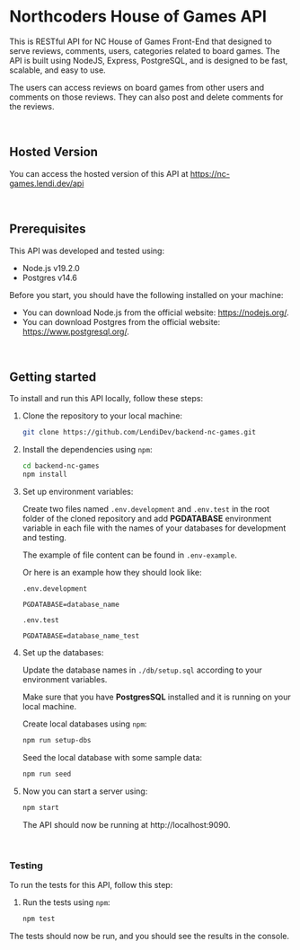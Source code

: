 # Northcoders House of Games API

This is RESTful API for NC House of Games Front-End that designed to serve reviews, comments, users, categories related to board games. The API is built using NodeJS, Express, PostgreSQL, and is designed to be fast, scalable, and easy to use.

The users can access reviews on board games from other users and comments on those reviews. They can also post and delete comments for the reviews.

<br/>

## Hosted Version

You can access the hosted version of this API at https://nc-games.lendi.dev/api

<br/>

## Prerequisites

This API was developed and tested using:

* Node.js v19.2.0
* Postgres v14.6

Before you start, you should have the following installed on your machine:

* You can download Node.js from the official website: https://nodejs.org/.
* You can download Postgres from the official website: https://www.postgresql.org/.

<br/>

## Getting started

To install and run this API locally, follow these steps:

1. Clone the repository to your local machine:

    ```sh
    git clone https://github.com/LendiDev/backend-nc-games.git
    ```

2. Install the dependencies using `npm`:

    ```sh
    cd backend-nc-games
    npm install
    ```

3. Set up environment variables:

   Create two files named `.env.development` and ```.env.test``` in the root folder of the cloned repository and add **PGDATABASE** environment variable in each file with the names of your databases for development and testing. 

   The example of file content can be found in ```.env-example```. 

    Or here is an example how they should look like:

    `.env.development`
    ```
    PGDATABASE=database_name
    ```

    `.env.test`
    ```
    PGDATABASE=database_name_test
    ```


4. Set up the databases:

   Update the database names in `./db/setup.sql` according to your environment variables.

   Make sure that you have **PostgresSQL** installed and it is running on your local machine.

   Create local databases using `npm`:

    ```sh
    npm run setup-dbs
    ```


   Seed the local database with some sample data:

    ```sh
    npm run seed
    ```

5. Now you can start a server using:

    ```sh
    npm start
    ```

   The API should now be running at http://localhost:9090.
    
<br/>

### Testing

To run the tests for this API, follow this step:


1. Run the tests using `npm`:

    ```sh
    npm test
    ```

The tests should now be run, and you should see the results in the console.

